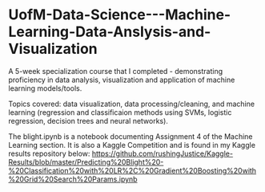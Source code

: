 # UofM-Data-Science---Machine-Learning-Data-Anslysis-and-Visualization
A 5-week specialization course that I completed - demonstrating proficiency in data analysis, visualization and application of machine learning models/tools.

Topics covered: data visualization, data processing/cleaning, and machine learning (regression and classificaion methods using SVMs, logistic regression, decision trees and neural networks).

The blight.ipynb is a notebook documenting Assignment 4 of the Machine Learning section. It is also a Kaggle Competition and is found in my Kaggle results repository below:
https://github.com/rushingJustice/Kaggle-Results/blob/master/Predicting%20Blight%20-%20Classification%20with%20LR%2C%20Gradient%20Boosting%20with%20Grid%20Search%20Params.ipynb
